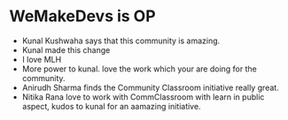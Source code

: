 # WeMakeDevs is OP

- Kunal Kushwaha says that this community is amazing.
- Kunal made this change
- I love MLH
- More power to kunal. love the work which your are doing for the community.
- Anirudh Sharma finds the Community Classroom initiative really great.
- Nitika Rana love to work with CommClassroom with learn in public aspect, kudos to kunal for an aamazing initiative. 
